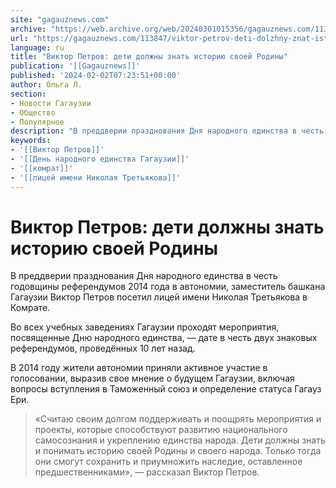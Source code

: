 ```yaml
---
site: "gagauznews.com"
archive: "https://web.archive.org/web/20240301015356/gagauznews.com/113847/viktor-petrov-deti-dolzhny-znat-istoriyu-svoej-rodiny.html"
url: "https://gagauznews.com/113847/viktor-petrov-deti-dolzhny-znat-istoriyu-svoej-rodiny.html"
language: ru
title: "Виктор Петров: дети должны знать историю своей Родины"
publication: '[[Gagauznews]]'
published: '2024-02-02T07:23:51+00:00'
author: Ольга Л.
section:
- Новости Гагаузии
- Общество
- Популярное
description: "В преддверии празднования Дня народного единства в честь годовщины референдумов 2014 года в автономии, заместитель башкана Гагаузии Виктор Петров посетил лицей имени Николая Третьякова в Комрате. Во всех учебных заведениях Гагаузии проходят мероприятия, посвященные Дню народного единства, — дате в честь двух знаковых референдумов, проведённых 10 лет назад. В 2014 году жители автономии приняли активное участие в голосовании, выразив свое мнение о будущем Гагаузии, включая вопросы вступления в Таможенный союз и определение статуса Гагауз Ери. «Считаю своим долгом поддерживать и поощрять мероприятия и проекты, которые способствуют развитию национального самосознания и укреплению единства народа. Дети должны знать и понимать историю своей […]"
keywords:
- '[[Виктор Петров]]'
- '[[День народного единства Гагаузии]]'
- '[[комрат]]'
- '[[лицей имени Николая Третьякова]]'
---
```


# Виктор Петров: дети должны знать историю своей Родины

В преддверии празднования Дня народного единства в честь годовщины референдумов 2014 года в автономии, заместитель башкана Гагаузии Виктор Петров посетил лицей имени Николая Третьякова в Комрате.

Во всех учебных заведениях Гагаузии проходят мероприятия, посвященные Дню народного единства, — дате в честь двух знаковых референдумов, проведённых 10 лет назад.

В 2014 году жители автономии приняли активное участие в голосовании, выразив свое мнение о будущем Гагаузии, включая вопросы вступления в Таможенный союз и определение статуса Гагауз Ери.

> «Считаю своим долгом поддерживать и поощрять мероприятия и проекты, которые способствуют развитию национального самосознания и укреплению единства народа. Дети должны знать и понимать историю своей Родины и своего народа. Только тогда они смогут сохранить и приумножить наследие, оставленное предшественниками», — рассказал Виктор Петров.